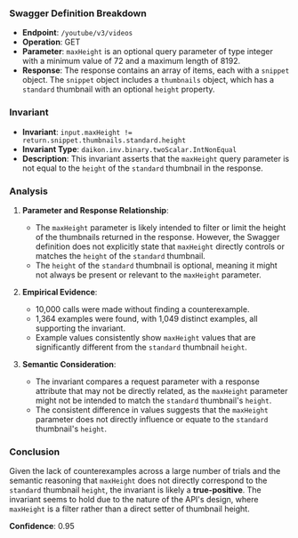 ### Swagger Definition Breakdown

- **Endpoint**: `/youtube/v3/videos`
- **Operation**: GET
- **Parameter**: `maxHeight` is an optional query parameter of type integer with a minimum value of 72 and a maximum length of 8192.
- **Response**: The response contains an array of items, each with a `snippet` object. The `snippet` object includes a `thumbnails` object, which has a `standard` thumbnail with an optional `height` property.

### Invariant

- **Invariant**: `input.maxHeight != return.snippet.thumbnails.standard.height`
- **Invariant Type**: `daikon.inv.binary.twoScalar.IntNonEqual`
- **Description**: This invariant asserts that the `maxHeight` query parameter is not equal to the `height` of the `standard` thumbnail in the response.

### Analysis

1. **Parameter and Response Relationship**:
   - The `maxHeight` parameter is likely intended to filter or limit the height of the thumbnails returned in the response. However, the Swagger definition does not explicitly state that `maxHeight` directly controls or matches the `height` of the `standard` thumbnail.
   - The `height` of the `standard` thumbnail is optional, meaning it might not always be present or relevant to the `maxHeight` parameter.

2. **Empirical Evidence**:
   - 10,000 calls were made without finding a counterexample.
   - 1,364 examples were found, with 1,049 distinct examples, all supporting the invariant.
   - Example values consistently show `maxHeight` values that are significantly different from the `standard` thumbnail `height`.

3. **Semantic Consideration**:
   - The invariant compares a request parameter with a response attribute that may not be directly related, as the `maxHeight` parameter might not be intended to match the `standard` thumbnail's `height`.
   - The consistent difference in values suggests that the `maxHeight` parameter does not directly influence or equate to the `standard` thumbnail's `height`.

### Conclusion

Given the lack of counterexamples across a large number of trials and the semantic reasoning that `maxHeight` does not directly correspond to the `standard` thumbnail `height`, the invariant is likely a **true-positive**. The invariant seems to hold due to the nature of the API's design, where `maxHeight` is a filter rather than a direct setter of thumbnail height.

**Confidence**: 0.95
